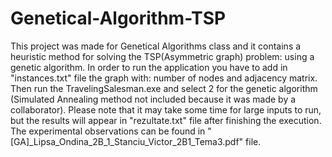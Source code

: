 # Genetical-Algorithm-TSP
This project was made for Genetical Algorithms class and it contains a heuristic method for solving the TSP(Asymmetric graph) problem: using a genetic algorithm.
In order to run the application you have to add in "instances.txt" file the graph with: number of nodes and adjacency matrix. Then run the TravelingSalesman.exe and select 2 for the genetic algorithm (Simulated Annealing method not included because it was made by a collaborator). Please note that it may take some time for large inputs to run, but the results will appear in "rezultate.txt" file after finishing the execution.
The experimental observations can be found in "[GA]_Lipsa_Ondina_2B_1_Stanciu_Victor_2B1_Tema3.pdf" file.
